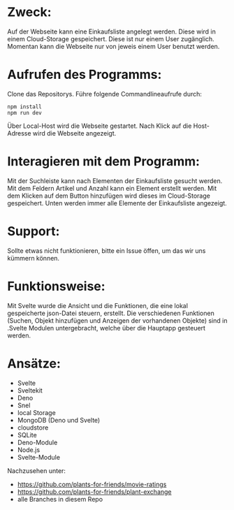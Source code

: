 # Zweck:
Auf der Webseite kann eine Einkaufsliste angelegt werden.
Diese wird in einem Cloud-Storage gespeichert.
Diese ist nur einem User zugänglich.
Momentan kann die Webseite nur von jeweis einem User benutzt werden.

# Aufrufen des Programms:
Clone das Repositorys.
Führe folgende Commandlineaufrufe durch:
```batch
npm install
npm run dev
```
Über Local-Host wird die Webseite gestartet.
Nach Klick auf die Host-Adresse wird die Webseite angezeigt.

# Interagieren mit dem Programm:
Mit der Suchleiste kann nach Elementen der Einkaufsliste gesucht werden.
Mit dem Feldern Artikel und Anzahl kann ein Element erstellt werden.
Mit dem Klicken auf dem Button hinzufügen wird dieses im Cloud-Storage gespeichert.
Unten werden immer alle Elemente der Einkaufsliste angezeigt.

# Support:
Sollte etwas nicht funktionieren, bitte ein Issue öffen,
um das wir uns kümmern können.

# Funktionsweise:
Mit Svelte wurde die Ansicht und die Funktionen, die eine lokal gespeicherte json-Datei steuern, erstellt.
Die verschiedenen Funktionen (Suchen, Objekt hinzufügen und Anzeigen der vorhandenen Objekte) sind in .Svelte Modulen untergebracht, welche über die Hauptapp gesteuert werden.

# Ansätze:
- Svelte
- Sveltekit
- Deno
- Snel
- local Storage
- MongoDB (Deno und Svelte)
- cloudstore
- SQLite
- Deno-Module
- Node.js
- Svelte-Module

Nachzusehen unter:
- https://github.com/plants-for-friends/movie-ratings
- https://github.com/plants-for-friends/plant-exchange
- alle Branches in diesem Repo
